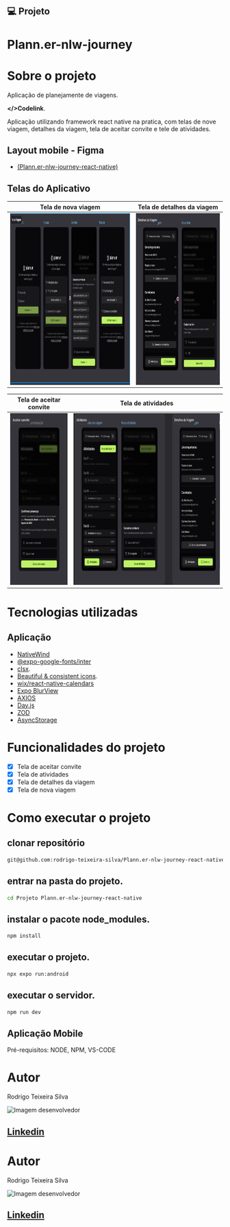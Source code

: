 
## 💻 Projeto

# Plann.er-nlw-journey

# Sobre o projeto

Aplicação de planejamente de viagens.

 **</>Codelink**.

Aplicação utilizando framework react native na pratica, com telas de nove viagem, detalhes da viagem, tela de aceitar convite e tele de atividades.


## Layout mobile - Figma 
- [(Plann.er-nlw-journey-react-native)](https://www.figma.com/design/DkMQUP3gPzxtXToUHi8Vxr/NLW-Journey-%E2%80%A2-Planejador-de-viagem-(Community)?node-id=3-376&t=JG2wPD3kPs3BpW41-0)

## Telas do Aplicativo

| Tela de nova viagem | Tela de detalhes da viagem |
| ------------------- | -------------------------- |
| <img src="./mobile/assets/images/Tela de nova viagem.png" width="800px" height="400px" style="padding-right: 10px;"/> | <img src="mobile/assets/images/Tela de detalhes da viagem.png" width="500px" height="400px" style="padding-right: 10px;"/> |

| Tela de aceitar convite | Tela de atividades    |
| ----------------------- | --------------------- |
| <img src="mobile/assets/images/Tela de aceitar convite.png" width="300px" height="400px" style="padding-right: 10px;"/> | <img src="mobile/assets/images/Tela de atividades.png" width="900px" height="400px" style="padding-right: 10px;"/> |


# Tecnologias utilizadas
## Aplicação

- [NativeWind](https://www.nativewind.dev/v4/getting-started/expo-router)
- [@expo-google-fonts/inter](https://www.npmjs.com/package/@expo-google-fonts/inter)
- [clsx](https://www.npmjs.com/package/clsx).
- [Beautiful & consistent icons](https://lucide.dev/).
- [wix/react-native-calendars](https://github.com/wix/react-native-calendars)
- [Expo BlurView](https://docs.expo.dev/versions/latest/sdk/blur-view/)
- [AXIOS](https://axios-http.com/ptbr/docs/intro)
- [Day.js](https://day.js.org/)
- [ZOD](https://zod.dev/)
- [AsyncStorage](https://docs.expo.dev/versions/latest/sdk/async-storage/)

# Funcionalidades do projeto
- [x] Tela de aceitar convite
- [x] Tela de atividades
- [x] Tela de detalhes da viagem
- [X] Tela de nova viagem

# Como executar o projeto
## clonar repositório
```bash
git@github.com:rodrigo-teixeira-silva/Plann.er-nlw-journey-react-native.git

```

## entrar na pasta do projeto.
```bash
cd Projeto Plann.er-nlw-journey-react-native

```
## instalar o pacote node_modules.
```bash
npm install
```
## executar o projeto.
```bash
npx expo run:android
```
## executar o servidor.
```bash
npm run dev
```
## Aplicação Mobile
Pré-requisitos: NODE, NPM, VS-CODE

# Autor

Rodrigo Teixeira Silva

<img style = "width:200px" src="https://github.com/rodrigo-teixeira-silva.png" alt="Imagem desenvolvedor" >

## [Linkedin](https://www.linkedin.com/in/rodrigo-teixeira-silva/)

# Autor

Rodrigo Teixeira Silva

<img style = "width:200px" src="https://github.com/rodrigo-teixeira-silva.png" alt="Imagem desenvolvedor" >

## [Linkedin](https://www.linkedin.com/in/rodrigo-teixeira-silva/)



